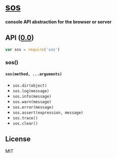 # [sos](../../)
#### console API abstraction for the browser or server

## API ([0.0](../../releases))

```js
var sos = require('sos')
```

### sos()
#### `sos(method, ...arguments)`

- `sos.dir(object)`
- `sos.log(message)`
- `sos.info(message)`
- `sos.warn(message)`
- `sos.error(message)`
- `sos.assert(expression, message)`
- `sos.trace()`
- `sos.clear()`

## License
MIT
